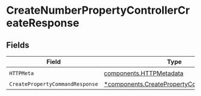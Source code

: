 # CreateNumberPropertyControllerCreateResponse


## Fields

| Field                                                                                                 | Type                                                                                                  | Required                                                                                              | Description                                                                                           |
| ----------------------------------------------------------------------------------------------------- | ----------------------------------------------------------------------------------------------------- | ----------------------------------------------------------------------------------------------------- | ----------------------------------------------------------------------------------------------------- |
| `HTTPMeta`                                                                                            | [components.HTTPMetadata](../../models/components/httpmetadata.md)                                    | :heavy_check_mark:                                                                                    | N/A                                                                                                   |
| `CreatePropertyCommandResponse`                                                                       | [*components.CreatePropertyCommandResponse](../../models/components/createpropertycommandresponse.md) | :heavy_minus_sign:                                                                                    | N/A                                                                                                   |